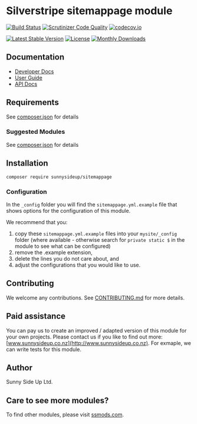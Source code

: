 # Silverstripe sitemappage module
[![Build Status](https://travis-ci.org/sunnysideup/silverstripe-sitemappage.svg?branch=master)](https://travis-ci.org/sunnysideup/silverstripe-sitemappage)
[![Scrutinizer Code Quality](https://scrutinizer-ci.com/g/sunnysideup/silverstripe-sitemappage/badges/quality-score.png?b=master)](https://scrutinizer-ci.com/g/sunnysideup/silverstripe-sitemappage/?branch=master)
[![codecov.io](https://codecov.io/github/sunnysideup/silverstripe-sitemappage/coverage.svg?branch=master)](https://codecov.io/github/sunnysideup/silverstripe-sitemappage?branch=master)

[![Latest Stable Version](https://poser.pugx.org/sunnysideup/sitemappage/version)](https://packagist.org/packages/sunnysideup/sitemappage)
[![License](https://poser.pugx.org/sunnysideup/sitemappage/license)](https://packagist.org/packages/sunnysideup/sitemappage)
[![Monthly Downloads](https://poser.pugx.org/sunnysideup/sitemappage/d/monthly)](https://packagist.org/packages/sunnysideup/sitemappage)


## Documentation



 * [Developer Docs](docs/en/INDEX.md)
 * [User Guide](docs/en/userguide.md)
 * [API Docs](http://docs.ssmods.com/sunnysideup/sitemappage/classes.xhtml)


## Requirements



See [composer.json](composer.json) for details


### Suggested Modules



See [composer.json](composer.json) for details


## Installation


```
composer require sunnysideup/sitemappage
```

### Configuration



In the `_config` folder you will find the `sitemappage.yml.example`
file that shows options for the configuration of this module.

We recommend that you:

  1. copy these `sitemappage.yml.example` files into your
`mysite/_config` folder (where available - otherwise search for `private static $` in the module to see what can be configured)
  2. remove the .example extension,
  3. delete the lines you do not care about, and
  4. adjust the configurations that you would like to use.


## Contributing



We welcome any contributions. See [CONTRIBUTING.md](CONTRIBUTING.md) for more details.

## Paid assistance



You can pay us to create an improved / adapted version of this module for your own projects.  Please contact us if you like to find out more: [www.sunnysideup.co.nz](http://www.sunnysideup.co.nz).  For exmaple, we can write tests for this module.  

## Author



Sunny Side Up Ltd.


## Care to see more modules?

To find other modules, please visit [ssmods.com](http://ssmods.com/).
